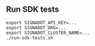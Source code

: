 ## Run SDK tests
```
export SIGNADOT_API_KEY=...
export SIGNADOT_ORG=...
export SIGNADOT_CLUSTER_NAME=...
./run-sdk-tests.sh
```
